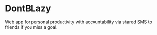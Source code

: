 # DontBLazy

Web app for personal productivity with accountability via shared SMS to friends if you miss a goal.

